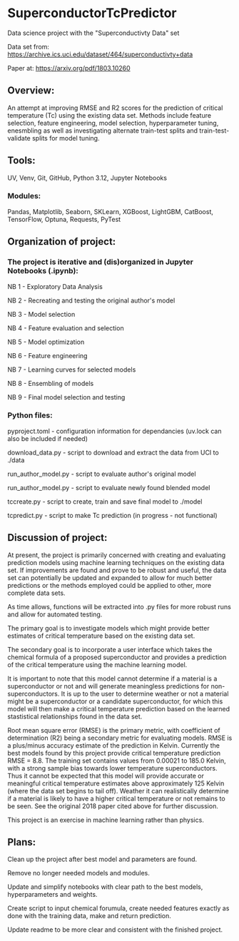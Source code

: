 # SuperconductorTcPredictor

Data science project with the "Superconductivty Data" set

Data set from: https://archive.ics.uci.edu/dataset/464/superconductivty+data

Paper at: https://arxiv.org/pdf/1803.10260

## Overview:

An attempt at improving RMSE and R2 scores for the prediction of critical temperature (Tc) using the existing data set. Methods include feature selection, feature engineering, model selection, hyperparameter tuning, enesmbling as well as investigating alternate train-test splits and train-test-validate splits for model tuning.

## Tools:

UV, Venv, Git, GitHub, Python 3.12, Jupyter Notebooks

### Modules:

Pandas, Matplotlib, Seaborn, SKLearn, XGBoost, LightGBM, CatBoost, TensorFlow, Optuna, Requests, PyTest


## Organization of project:

### The project is iterative and (dis)organized in Jupyter Notebooks (.ipynb):

NB 1 - Exploratory Data Analysis

NB 2 - Recreating and testing the original author's model

NB 3 - Model selection

NB 4 - Feature evaluation and selection

NB 5 - Model optimization

NB 6 - Feature engineering

NB 7 - Learning curves for selected models

NB 8 - Ensembling of models

NB 9 - Final model selection and testing


### Python files:

pyproject.toml - configuration information for dependancies (uv.lock can also be included if needed)

download_data.py - script to download and extract the data from UCI to ./data

run_author_model.py - script to evaluate author's original model

run_author_model.py - script to evaluate newly found blended model

tccreate.py - script to create, train and save final model to ./model

tcpredict.py - script to make Tc prediction (in progress - not functional)


## Discussion of project:

At present, the project is primarily concerned with creating and evaluating prediction models using machine learning techniques on the existing data set. If improvements are found and prove to be robust and useful, the data set can potentially be updated and expanded to allow for much better predictions or the methods employed could be applied to other, more complete data sets.

As time allows, functions will be extracted into .py files for more robust runs and allow for automated testing.

The primary goal is to investigate models which might provide better estimates of critical temperature based on the existing data set.

The secondary goal is to incorporate a user interface which takes the chemical formula of a proposed superconductor and provides a prediction of the critical temperature using the machine learning model.

It is important to note that this model cannot determine if a material is a superconductor or not and will generate meaningless predictions for non-superconductors. It is up to the user to determine weather or not a material might be a superconductor or a candidate superconductor, for which this model will then make a critical temperature prediction based on the learned stastistical relationships found in the data set.

Root mean square error (RMSE) is the primary metric, with coefficient of determination (R2) being a secondary metric for evaluating models. RMSE is a plus/minus accuracy estimate of the prediction in Kelvin. Currently the best models found by this project provide critical temperature prediction RMSE = 8.8. The training set contains values from 0.00021 to 185.0 Kelvin, with a strong sample bias towards lower temperature superconductors. Thus it cannot be expected that this model will provide accurate or meaningful critical temperature estimates above approximately 125 Kelvin (where the data set begins to tail off). Weather it can realistically determine if a material is likely to have a higher critical temperature or not remains to be seen. See the original 2018 paper cited above for further discussion.

This project is an exercise in machine learning rather than physics.


## Plans:

Clean up the project after best model and parameters are found.

Remove no longer needed models and modules.

Update and simplify notebooks with clear path to the best models, hyperparameters and weights.

Create script to input chemical forumula, create needed features exactly as done with the training data, make and return prediction.

Update readme to be more clear and consistent with the finished project.